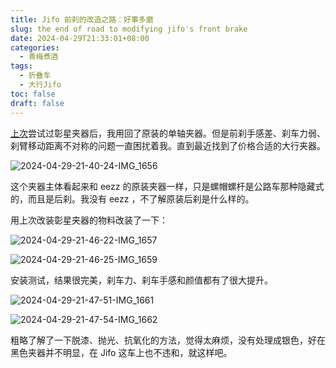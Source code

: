 ```yaml
---
title: Jifo 前刹的改造之路：好事多磨
slug: the end of road to modifying jifo's front brake
date: 2024-04-29T21:33:01+08:00
categories:
  - 青梅煮酒
tags:
  - 折叠车
  - 大行Jifo
toc: false
draft: false
---
```


[上次](/posts/the-road-to-modifying-jifos-front-brake/)尝试过彰星夹器后，我用回了原装的单轴夹器。但是前刹手感差、刹车力弱、刹臂移动距离不对称的问题一直困扰着我。直到最近找到了价格合适的大行夹器。

![2024-04-29-21-40-24-IMG_1656](https://raw.githubusercontent.com/xbot/image-hosting/master/blog/2024-04-29-21-40-24-IMG_1656.jpeg)

这个夹器主体看起来和 eezz 的原装夹器一样，只是螺帽螺杆是公路车那种隐藏式的，而且是后刹。我没有 eezz ，不了解原装后刹是什么样的。

用上次改装彰星夹器的物料改装了一下：

![2024-04-29-21-46-22-IMG_1657](https://raw.githubusercontent.com/xbot/image-hosting/master/blog/2024-04-29-21-46-22-IMG_1657.jpeg)

![2024-04-29-21-46-25-IMG_1659](https://raw.githubusercontent.com/xbot/image-hosting/master/blog/2024-04-29-21-46-25-IMG_1659.jpeg)

安装测试，结果很完美，刹车力、刹车手感和颜值都有了很大提升。

![2024-04-29-21-47-51-IMG_1661](https://raw.githubusercontent.com/xbot/image-hosting/master/blog/2024-04-29-21-47-51-IMG_1661.jpeg)

![2024-04-29-21-47-54-IMG_1662](https://raw.githubusercontent.com/xbot/image-hosting/master/blog/2024-04-29-21-47-54-IMG_1662.jpeg)

粗略了解了一下脱漆、抛光、抗氧化的方法，觉得太麻烦，没有处理成银色，好在黑色夹器并不明显，在 Jifo 这车上也不违和，就这样吧。